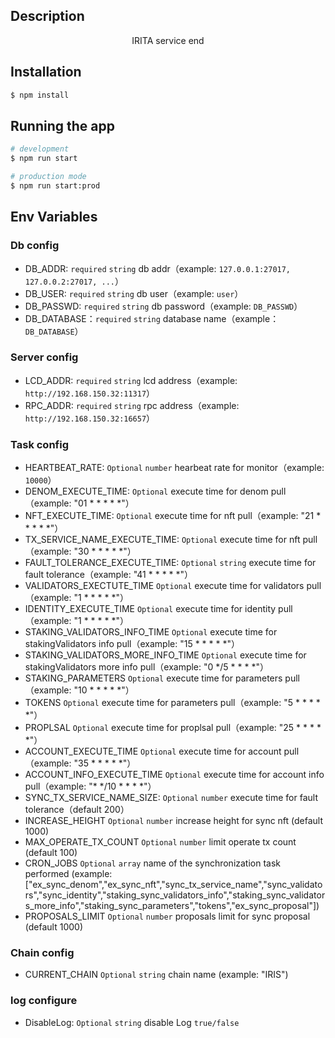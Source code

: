 ## Description

<p align="center">IRITA service end</p>

## Installation

```bash
$ npm install
```

## Running the app

```bash
# development
$ npm run start

# production mode
$ npm run start:prod
```
## Env Variables

### Db config
- DB_ADDR: `required` `string` db addr（example: `127.0.0.1:27017, 127.0.0.2:27017, ...`）
- DB_USER: `required` `string` db user（example: `user`）
- DB_PASSWD: `required` `string` db password（example: `DB_PASSWD`）
- DB_DATABASE：`required` `string` database name（example：`DB_DATABASE`）

### Server config

- LCD_ADDR: `required` `string`  lcd address（example: `http://192.168.150.32:11317`）
- RPC_ADDR: `required` `string`  rpc address（example: `http://192.168.150.32:16657`）

### Task config

- HEARTBEAT_RATE: `Optional` `number`  hearbeat rate for monitor（example: `10000`）
- DENOM_EXECUTE_TIME: `Optional`  execute time for denom pull（example: "01 * * * * *"）
- NFT_EXECUTE_TIME: `Optional`  execute time for nft pull（example: "21 * * * * *"）
- TX_SERVICE_NAME_EXECUTE_TIME: `Optional`  execute time for nft pull（example: "30 * * * * *"）
- FAULT_TOLERANCE_EXECUTE_TIME: `Optional` `string`  execute time for fault tolerance（example: "41 * * * * *"）
- VALIDATORS_EXECTUTE_TIME `Optional` execute time for validators pull（example: "1 * * * * *"）
- IDENTITY_EXECUTE_TIME `Optional` execute time for identity pull（example: "1 * * * * *"）
- STAKING_VALIDATORS_INFO_TIME `Optional` execute time for stakingValidators info pull（example: "15 * * * * *"）
- STAKING_VALIDATORS_MORE_INFO_TIME `Optional` execute time for stakingValidators more info pull（example: "0 */5 * * * *"）
- STAKING_PARAMETERS `Optional` execute time for parameters pull（example: "10 * * * * *"）
- TOKENS `Optional` execute time for parameters pull（example: "5 * * * * *"）
- PROPLSAL `Optional` execute time for proplsal pull（example: "25 * * * * *"）
- ACCOUNT_EXECUTE_TIME `Optional` execute time for account pull（example: "35 * * * * *"）
- ACCOUNT_INFO_EXECUTE_TIME `Optional` execute time for account info pull（example: "* */10 * * * *"）
- SYNC_TX_SERVICE_NAME_SIZE: `Optional` `number`  execute time for fault tolerance（default 200）
- INCREASE_HEIGHT `Optional` `number` increase height for sync nft (default 1000)
- MAX_OPERATE_TX_COUNT `Optional` `number` limit operate tx count (default 100)
- CRON_JOBS `Optional` `array` name of the synchronization task performed (example: ["ex_sync_denom","ex_sync_nft","sync_tx_service_name","sync_validators","sync_identity","staking_sync_validators_info","staking_sync_validators_more_info","staking_sync_parameters","tokens","ex_sync_proposal"])
- PROPOSALS_LIMIT `Optional` `number` proposals limit for sync proposal (default 1000)

### Chain config
- CURRENT_CHAIN `Optional` `string` chain name (example: "IRIS")

### log configure
- DisableLog: `Optional` `string` disable Log `true/false`
